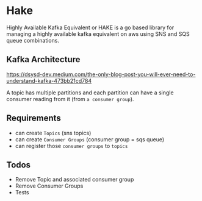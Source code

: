 # Hake

Highly Available Kafka Equivalent or HAKE is a go based library for managing a highly available kafka equivalent on aws using SNS and SQS queue combinations.

## Kafka Architecture

https://dsysd-dev.medium.com/the-only-blog-post-you-will-ever-need-to-understand-kafka-473bb21cd784

A topic has multiple partitions and each partition can have a single consumer reading from it (from `a consumer group`).



## Requirements

- can create `Topics` (sns topics)
- can create `Consumer Groups` (consumer group = sqs queue)
- can register those `consumer groups` to `topics`

## Todos

- Remove Topic and associated consumer group
- Remove Consumer Groups
- Tests